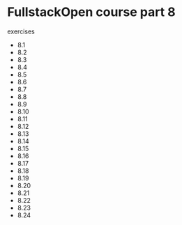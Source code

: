 # FullstackOpen course part 8

exercises

- 8.1
- 8.2
- 8.3
- 8.4
- 8.5
- 8.6
- 8.7
- 8.8
- 8.9
- 8.10
- 8.11
- 8.12
- 8.13
- 8.14
- 8.15
- 8.16
- 8.17
- 8.18
- 8.19
- 8.20
- 8.21
- 8.22
- 8.23
- 8.24
